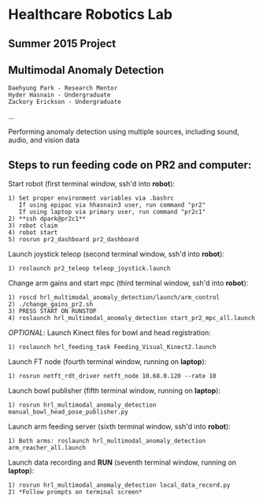 Healthcare Robotics Lab
=======================

Summer 2015 Project
-------------------

Multimodal Anomaly Detection
----------------------------

    Daehyung Park - Research Mentor
    Hyder Hasnain - Undergraduate
    Zackory Erickson - Undergraduate


...


Performing anomaly detection using multiple sources, including sound, audio, and vision data


Steps to run feeding code on PR2 and computer:
----------------------------------------------


Start robot (first terminal window, ssh'd into **robot**):

    1) Set proper environment variables via .bashrc
       If using epipac via hhasnain3 user, run command "pr2"
       If using laptop via primary user, run command "pr2c1"
    2) **ssh dpark@pr2c1**
    3) robot claim
    4) robot start
    5) rosrun pr2_dashboard pr2_dashboard 

Launch joystick teleop (second terminal window, ssh'd into **robot**):

    1) roslaunch pr2_teleop teleop_joystick.launch

Change arm gains and start mpc (third terminal window, ssh'd into **robot**):
    
    1) roscd hrl_multimodal_anomaly_detection/launch/arm_control
    2) ./change_gains_pr2.sh
    3) PRESS START ON RUNSTOP
    4) roslaunch hrl_multimodal_anomaly_detection start_pr2_mpc_all.launch


*OPTIONAL*: Launch Kinect files for bowl and head registration:
    
    1) roslaunch hrl_feeding_task Feeding_Visual_Kinect2.launch

Launch FT node (fourth terminal window, running on **laptop**):

    1) rosrun netft_rdt_driver netft_node 10.68.0.120 --rate 10

Launch bowl publisher (fifth terminal window, running on **laptop**):

    1) rosrun hrl_multimodal_anomaly_detection manual_bowl_head_pose_publisher.py

Launch arm feeding server (sixth terminal window, ssh'd into **robot**):
   
    1) Both arms: roslaunch hrl_multimodal_anomaly_detection arm_reacher_all.launch
        
Launch data recording and **RUN** (seventh terminal window, running on **laptop**):

    1) rosrun hrl_multimodal_anomaly_detection local_data_record.py
    2) *Follow prompts on terminal screen*
